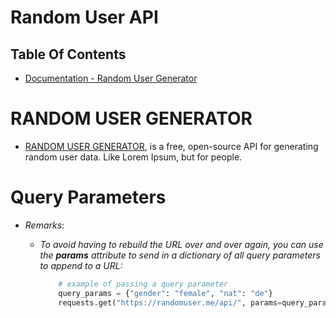 # Random User API

## Table Of Contents
- [Documentation - Random User Generator](https://randomuser.me/documentation)

# RANDOM USER GENERATOR
* [RANDOM USER GENERATOR](https://randomuser.me/), is a free, open-source API for generating random user data. Like Lorem Ipsum, but for people.

# Query Parameters

* _Remarks_:
    - _To avoid having to rebuild the URL over and over again, you can use the __params__ attribute to send in a dictionary of all query parameters to append to a URL:_

        ```py
            # example of passing a query parameter
            query_params = {"gender": "female", "nat": "de"}
            requests.get("https://randomuser.me/api/", params=query_params).json()
        ```